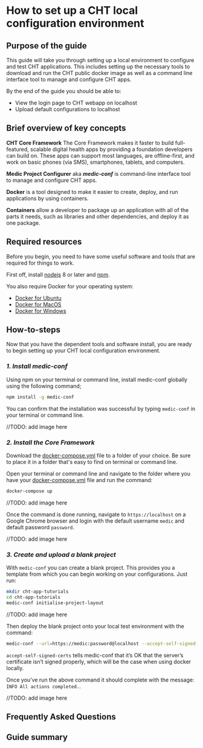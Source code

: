 # How to set up a CHT local configuration environment

## Purpose of the guide

This guide will take you through setting up a local environment to configure and test CHT applications. This includes setting up the necessary tools to download and run the CHT public docker image as well as a command line interface tool to manage and configure CHT apps.

By the end of the guide you should be able to:

- View the login page to CHT webapp on localhost
- Upload default configurations to localhost

## Brief overview of key concepts

**CHT Core Framework** The Core Framework makes it faster to build full-featured, scalable digital health apps by providing a foundation developers can build on. These apps can support most languages, are offline-first, and work on basic phones (via SMS), smartphones, tablets, and computers. 

**Medic Project Configurer** aka ***medic-conf*** is command-line interface tool to manage and configure CHT apps.

**Docker** is a tool designed to make it easier to create, deploy, and run applications by using containers.  

**Containers** allow a developer to package up an application with all of the parts it needs, such as libraries and other dependencies, and deploy it as one package.

## Required resources

Before you begin, you need to have some useful software and tools that are required for things to work.

First off, install [nodejs](https://nodejs.org/en/) 8 or later and [npm](https://www.npmjs.com/get-npm).

You also require Docker for your operating system:

- [Docker for Ubuntu](https://docs.docker.com/engine/install/ubuntu/)
- [Docker for MacOS](https://hub.docker.com/editions/community/docker-ce-desktop-mac)
- [Docker for Windows](https://hub.docker.com/editions/community/docker-ce-desktop-windows)

## How-to-steps

Now that you have the dependent tools and software install, you are ready to begin setting up your CHT local configuration environment.

### _1. Install medic-conf_

Using npm on your terminal or command line, install medic-conf globally using the following command;

```zsh
npm install -g medic-conf
```

You can confirm that the installation was successful by typing `medic-conf` in your terminal or command line.

//TODO: add image here

### _2. Install the Core Framework_

Download the [docker-compose.yml](https://github.com/medic/cht-core/blob/master/docker-compose.yml) file to a folder of your choice. Be sure to place it in a folder that's easy to find on terminal or command line.

Open your terminal or command line and navigate to the folder where you have your [docker-compose.yml](https://github.com/medic/cht-core/blob/master/docker-compose.yml) file and run the command:

```zsh
docker-compose up
```

//TODO: add image here

Once the command is done running, navigate to `https://localhost` on a Google Chrome browser and login with the default username `medic` and default password `password`.

//TODO: add image here

### _3. Create and upload a blank project_

With `medic-conf` you can create a blank project. This provides you a template from which you can begin working on your configurations. Just run:

```zsh
mkdir cht-app-tutorials
cd cht-app-tutorials
medic-conf initialise-project-layout
```

//TODO: add image here

Then deploy the blank project onto your local test environment with the command:

```zsh
medic-conf --url=https://medic:password@localhost --accept-self-signed-certs
```

`accept-self-signed-certs` tells medic-conf that it’s OK that the server’s certificate isn’t signed properly, which will be the case when using docker locally.

Once you’ve run the above command it should complete with the message: `INFO All actions completed.`.

//TODO: add image here

## Frequently Asked Questions

## Guide summary